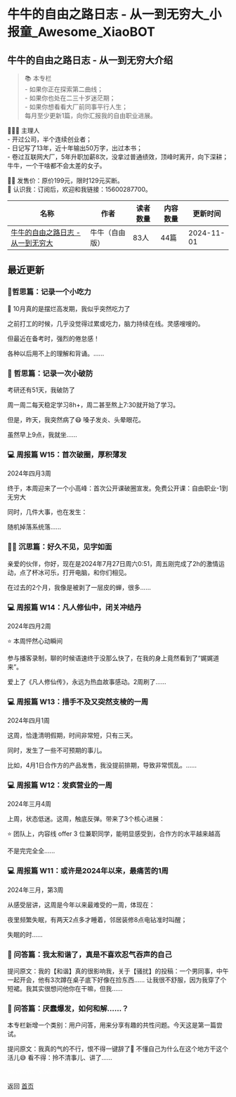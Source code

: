 # 牛牛的自由之路日志 - 从一到无穷大_小报童_Awesome_XiaoBOT

## 牛牛的自由之路日志 - 从一到无穷大介绍
> 📚 本专栏    
\- 如果你正在探索第二曲线；    
\- 如果你也处在二三十岁迷茫期；    
\- 如果你想看看大厂前同事平行人生；    
每月至少更新1篇，向你汇报我的自由职业进展。    
    
👨🏻‍💻 主理人    
\- 开过公司，半个连续创业者；    
\- 日记写了13年，近十年输出50万字，出过本书；    
\- 卷过互联网大厂，5年升职加薪8次，没拿过普通绩效，顶峰时离开，向下深耕；    
牛牛，一个干啥都不会太差的女子。    
    
✋🏻 发售价：原价199元，限时129元买断。    
🔗 认识我：订阅后，欢迎和我链接：15600287700。  
  


|名称|作者|读者数量|内容数量|更新时间|
|---|---|---|---|---|
|[牛牛的自由之路日志 - 从一到无穷大](https://xiaobot.net/p/kuailexiaoniu?refer=0b133df9-27dc-423b-8101-639049001c13)|牛牛（自由版）|83人|44篇|2024-11-01|

## 最近更新
### 💎哲思篇：记录一个小吃力

💎 10月真的是摆烂高发期，我似乎突然吃力了

之前打工的时候，几乎没觉得过累或吃力，脑力持续在线。灵感嗖嗖的。

但最近在备考时，强烈的倦怠感！

各种以后用不上的理解和背诵。......

### 💎 哲思篇：记录一次小破防

考研还有51天，我破防了

周一周二每天稳定学习8h+，周二甚至熬上7:30就开始了学习。

但是，昨天，我突然病了😷 嗓子发炎、头晕眼花。

虽然早上9点，我就坐......

### 💻 周报篇 W15：首次破圈，厚积薄发

2024年四月3周

终于，本周迎来了一个小高峰：首次公开课破圈宣发。免费公开课：自由职业-1到无穷大

同时，几件大事，也在发生：

随机掉落系统落......

### ✍🏻 沉思篇：好久不见，见字如面

亲爱的伙伴，你好，现在是2024年7月27日周六0:51，周五刚完成了2h的激情运动，点了杯冰可乐，打开电脑，和你们相见。

在过去的2个月，我像是被剥了一层皮的蝉，很多......

### 💻 周报篇 W14：凡人修仙中，闭关冲结丹

2024年四月2周

⭐️ 本周怦然心动瞬间

参与播客录制，聊的时候语速终于没那么快了，在我的身上竟然看到了“娓娓道来”。

爱上了《凡人修仙传》，永远为热血故事感动。2周刷了......

### 💻 周报篇 W13：措手不及又突然支棱的一周

2024年四月1周

这周，恰逢清明假期，时间非常短，只有三天。

同时，发生了一些不可预期的事儿。

比如，4月1日合作方的产品发售，我没提前排期，导致非常慌乱。......

### 💻 周报篇 W12：发疯营业的一周

2024年三月4周

上周，状态低迷。这周，触底反弹。带来了3个核心进展：

⭐️ 团队上，内容线 offer 3 位兼职同学，能明显感受到，合作方的水平越来越高

不是完完全全......

### 💻 周报篇 W11：或许是2024年以来，最痛苦的1周

2024年三月，第3周

从感受层讲，这周是今年以来最难受的一周，体现在：

夜里频繁失眠，有两天2点多才睡着，邻居装修8点电钻准时叫醒；

失眠的时......

### 🤔 问答篇：我太和谐了，真是不喜欢忍气吞声的自己

提问原文：我的【和谐】真的很影响我，关于【骚扰】的投稿：一个男同事，中午一起开会，他有3次蹲在桌子底下好像在捡东西……
让我很不舒服，因为我穿了个短裙。我其实很想问他你在干嘛，但我......

### 🤔 问答篇：厌蠢爆发，如何和解……？

本专栏新增一个类别：用户问答，用来分享有趣的共性问题。今天这是第一篇尝试。

提问原文：我真的气的不行，恨不得一键辞了👋 不懂自己为什么在这个地方干这个活儿😅 看不得：拎不清事儿、讲了......


<a href="https://github.com/Reno9527/awesome-xiaobot" style="color: white; text-decoration: none;">awesome-xiaobot</a>

返回 [首页](../README.md)
